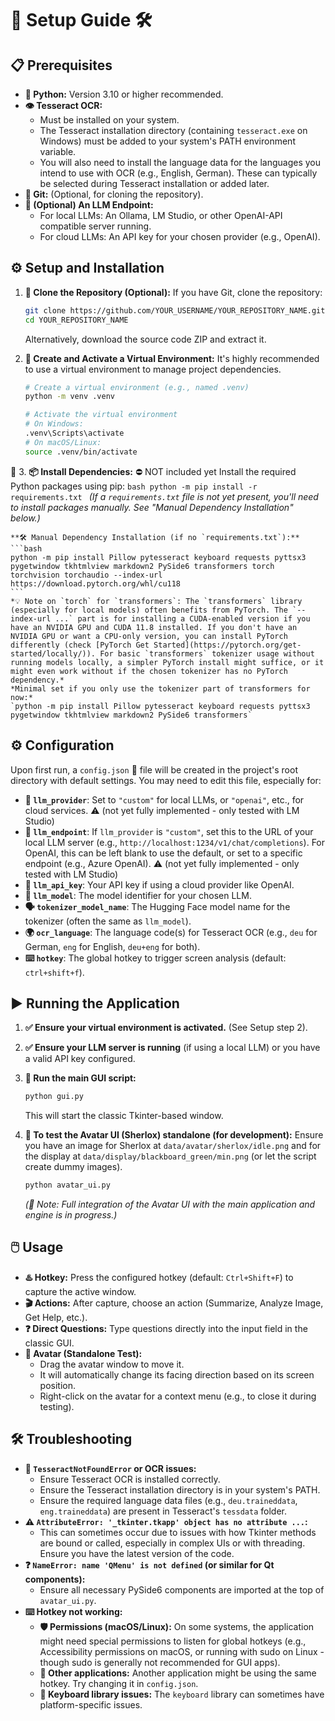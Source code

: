 # 🚀 Setup Guide 🛠️

## 📋 Prerequisites

*   **🐍 Python:** Version 3.10 or higher recommended.
*   **👁️ Tesseract OCR:**
    *   Must be installed on your system.
    *   The Tesseract installation directory (containing `tesseract.exe` on Windows) must be added to your system's PATH environment variable.
    *   You will also need to install the language data for the languages you intend to use with OCR (e.g., English, German). These can typically be selected during Tesseract installation or added later.
*   **🐙 Git:** (Optional, for cloning the repository).
*   **🧠 (Optional) An LLM Endpoint:**
    *   For local LLMs: An Ollama, LM Studio, or other OpenAI-API compatible server running.
    *   For cloud LLMs: An API key for your chosen provider (e.g., OpenAI).

## ⚙️ Setup and Installation

1.  **📂 Clone the Repository (Optional):**
    If you have Git, clone the repository:
    ```bash
    git clone https://github.com/YOUR_USERNAME/YOUR_REPOSITORY_NAME.git
    cd YOUR_REPOSITORY_NAME
    ```
    Alternatively, download the source code ZIP and extract it.

2.  **🌱 Create and Activate a Virtual Environment:**
    It's highly recommended to use a virtual environment to manage project dependencies.
    ```bash
    # Create a virtual environment (e.g., named .venv)
    python -m venv .venv

    # Activate the virtual environment
    # On Windows:
    .venv\Scripts\activate
    # On macOS/Linux:
    source .venv/bin/activate
    ```

🚨 3.  **📦 Install Dependencies:** ⛔ NOT included yet
    Install the required Python packages using pip:
    ```bash
    python -m pip install -r requirements.txt
    ```
    *(If a `requirements.txt` file is not yet present, you'll need to install packages manually. See "Manual Dependency Installation" below.)*

    **🛠️ Manual Dependency Installation (if no `requirements.txt`):**
    ```bash
    python -m pip install Pillow pytesseract keyboard requests pyttsx3 pygetwindow tkhtmlview markdown2 PySide6 transformers torch torchvision torchaudio --index-url https://download.pytorch.org/whl/cu118
    ```
    *💡 Note on `torch` for `transformers`: The `transformers` library (especially for local models) often benefits from PyTorch. The `--index-url ...` part is for installing a CUDA-enabled version if you have an NVIDIA GPU and CUDA 11.8 installed. If you don't have an NVIDIA GPU or want a CPU-only version, you can install PyTorch differently (check [PyTorch Get Started](https://pytorch.org/get-started/locally/)). For basic `transformers` tokenizer usage without running models locally, a simpler PyTorch install might suffice, or it might even work without if the chosen tokenizer has no PyTorch dependency.*
    *Minimal set if you only use the tokenizer part of transformers for now:*
    `python -m pip install Pillow pytesseract keyboard requests pyttsx3 pygetwindow tkhtmlview markdown2 PySide6 transformers`


## ⚙️ Configuration

Upon first run, a `config.json` 📄 file will be created in the project's root directory with default settings. You may need to edit this file, especially for:

*   **🔌 `llm_provider`**: Set to `"custom"` for local LLMs, or `"openai"`, etc., for cloud services. ⚠️ (not yet fully implemented - only tested with LM Studio)
*   **🔗 `llm_endpoint`**: If `llm_provider` is `"custom"`, set this to the URL of your local LLM server (e.g., `http://localhost:1234/v1/chat/completions`). For OpenAI, this can be left blank to use the default, or set to a specific endpoint (e.g., Azure OpenAI). ⚠️ (not yet fully implemented - only tested with LM Studio)
*   **🔑 `llm_api_key`**: Your API key if using a cloud provider like OpenAI.
*   **🤖 `llm_model`**: The model identifier for your chosen LLM.
*   **🗣️ `tokenizer_model_name`**: The Hugging Face model name for the tokenizer (often the same as `llm_model`).
*   **🌍 `ocr_language`**: The language code(s) for Tesseract OCR (e.g., `deu` for German, `eng` for English, `deu+eng` for both).
*   **⌨️ `hotkey`**: The global hotkey to trigger screen analysis (default: `ctrl+shift+f`).

## ▶️ Running the Application

1.  **✅ Ensure your virtual environment is activated.** (See Setup step 2).
2.  **✅ Ensure your LLM server is running** (if using a local LLM) or you have a valid API key configured.
3.  **🚀 Run the main GUI script:**
    ```bash
    python gui.py
    ```
    This will start the classic Tkinter-based window.

4.  **🤖 To test the Avatar UI (Sherlox) standalone (for development):**
    Ensure you have an image for Sherlox at `data/avatar/sherlox/idle.png` and for the display at `data/display/blackboard_green/min.png` (or let the script create dummy images).
    ```bash
    python avatar_ui.py
    ```

    *(📝 Note: Full integration of the Avatar UI with the main application and engine is in progress.)*

## 🖱️ Usage

*   **♨️ Hotkey:** Press the configured hotkey (default: `Ctrl+Shift+F`) to capture the active window.
*   **🎬 Actions:** After capture, choose an action (Summarize, Analyze Image, Get Help, etc.).
*   **❓ Direct Questions:** Type questions directly into the input field in the classic GUI.
*   **👤 Avatar (Standalone Test):**
    *   Drag the avatar window to move it.
    *   It will automatically change its facing direction based on its screen position.
    *   Right-click on the avatar for a context menu (e.g., to close it during testing).

## 🛠️ Troubleshooting

*   **🚫 `TesseractNotFoundError` or OCR issues:**
    *   Ensure Tesseract OCR is installed correctly.
    *   Ensure the Tesseract installation directory is in your system's PATH.
    *   Ensure the required language data files (e.g., `deu.traineddata`, `eng.traineddata`) are present in Tesseract's `tessdata` folder.
*   **⚠️ `AttributeError: '_tkinter.tkapp' object has no attribute ...`:**
    *   This can sometimes occur due to issues with how Tkinter methods are bound or called, especially in complex UIs or with threading. Ensure you have the latest version of the code.
*   **❓ `NameError: name 'QMenu' is not defined` (or similar for Qt components):**
    *   Ensure all necessary PySide6 components are imported at the top of `avatar_ui.py`.
*   **⌨️ Hotkey not working:**
    *   **🛡️ Permissions (macOS/Linux):** On some systems, the application might need special permissions to listen for global hotkeys (e.g., Accessibility permissions on macOS, or running with sudo on Linux - though sudo is generally not recommended for GUI apps).
    *   **🔄 Other applications:** Another application might be using the same hotkey. Try changing it in `config.json`.
    *   **🔧 Keyboard library issues:** The `keyboard` library can sometimes have platform-specific issues.
